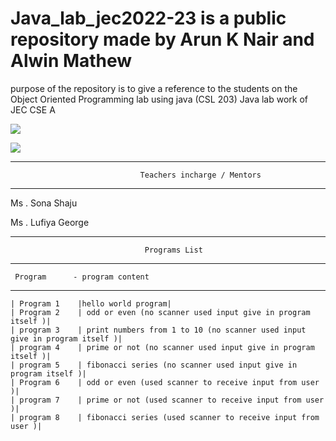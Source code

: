 # Java_lab_jec2022-23 is a public repository made by Arun K Nair and Alwin Mathew 
purpose of the repository is to give a reference to the students on the Object Oriented Programming lab using java (CSL 203)
Java lab work of JEC CSE A 


[![](https://img.shields.io/badge/Programs%20by-Arun%20K%20Nair-orange)](mailto:arunknair.cse21@jecc.ac.in)


[![](https://img.shields.io/badge/Programs%20by-Alwin%20Mathew-white)](mailto:alwinmathew.cse21@jecc.ac.in)
       
       
 ----------------------------------------------------------------------------------------------------------------------         
                                 Teachers incharge / Mentors 
-----------------------------------------------------------------------------------------------------------------------
Ms . Sona Shaju

Ms . Lufiya George

_________________________________________________________________________________________________________________________
                                  Programs List
---------------------------------------------------------------------------------------------------------------------
     Program      - program content 
---------------------------------------------------------------------------------------------------------
    | Program 1    |hello world program|
    | Program 2    | odd or even (no scanner used input give in program itself )|
    | program 3    | print numbers from 1 to 10 (no scanner used input give in program itself )|
    | program 4    | prime or not (no scanner used input give in program itself )|
    | program 5    | fibonacci series (no scanner used input give in program itself )|
    | Program 6    | odd or even (used scanner to receive input from user )|
    | program 7    | prime or not (used scanner to receive input from user )|
    | program 8    | fibonacci series (used scanner to receive input from user )|
     
     
